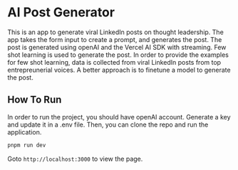 # AI Post Generator

This is an app to generate viral LinkedIn posts on thought leadership. The app takes the form input to create a prompt, and generates the post. The post is generated using openAI and the Vercel AI SDK with streaming. Few shot learning is used to generate the post. In order to provide the examples for few shot learning, data is collected from viral LinkedIn posts from top entrepreunerial voices. A better approach is to finetune a model to generate the post.



## How To Run
In order to run the project, you should have openAI account. Generate a key and update it in a .env file. Then, you can clone the repo and run the application.

```bash
pnpm run dev
```

Goto `http://localhost:3000` to view the page.


